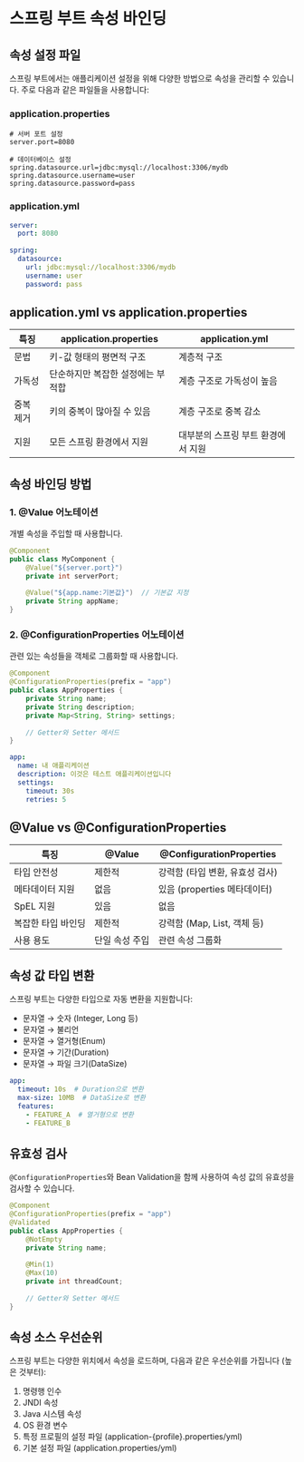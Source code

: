 # 스프링 부트 속성 바인딩

## 속성 설정 파일

스프링 부트에서는 애플리케이션 설정을 위해 다양한 방법으로 속성을 관리할 수 있습니다. 주로 다음과 같은 파일들을 사용합니다:

### application.properties

```properties
# 서버 포트 설정
server.port=8080

# 데이터베이스 설정
spring.datasource.url=jdbc:mysql://localhost:3306/mydb
spring.datasource.username=user
spring.datasource.password=pass
```

### application.yml

```yaml
server:
  port: 8080
  
spring:
  datasource:
    url: jdbc:mysql://localhost:3306/mydb
    username: user
    password: pass
```

## application.yml vs application.properties

| 특징 | application.properties | application.yml |
|------|------------------------|-----------------|
| 문법 | 키-값 형태의 평면적 구조 | 계층적 구조 |
| 가독성 | 단순하지만 복잡한 설정에는 부적합 | 계층 구조로 가독성이 높음 |
| 중복 제거 | 키의 중복이 많아질 수 있음 | 계층 구조로 중복 감소 |
| 지원 | 모든 스프링 환경에서 지원 | 대부분의 스프링 부트 환경에서 지원 |

## 속성 바인딩 방법

### 1. @Value 어노테이션

개별 속성을 주입할 때 사용합니다.

```java
@Component
public class MyComponent {
    @Value("${server.port}")
    private int serverPort;
    
    @Value("${app.name:기본값}")  // 기본값 지정
    private String appName;
}
```

### 2. @ConfigurationProperties 어노테이션

관련 있는 속성들을 객체로 그룹화할 때 사용합니다.

```java
@Component
@ConfigurationProperties(prefix = "app")
public class AppProperties {
    private String name;
    private String description;
    private Map<String, String> settings;
    
    // Getter와 Setter 메서드
}
```

```yaml
app:
  name: 내 애플리케이션
  description: 이것은 테스트 애플리케이션입니다
  settings:
    timeout: 30s
    retries: 5
```

## @Value vs @ConfigurationProperties

| 특징 | @Value | @ConfigurationProperties |
|------|--------|--------------------------|
| 타입 안전성 | 제한적 | 강력함 (타입 변환, 유효성 검사) |
| 메타데이터 지원 | 없음 | 있음 (properties 메타데이터) |
| SpEL 지원 | 있음 | 없음 |
| 복잡한 타입 바인딩 | 제한적 | 강력함 (Map, List, 객체 등) |
| 사용 용도 | 단일 속성 주입 | 관련 속성 그룹화 |

## 속성 값 타입 변환

스프링 부트는 다양한 타입으로 자동 변환을 지원합니다:

- 문자열 → 숫자 (Integer, Long 등)
- 문자열 → 불리언
- 문자열 → 열거형(Enum)
- 문자열 → 기간(Duration)
- 문자열 → 파일 크기(DataSize)

```yaml
app:
  timeout: 10s  # Duration으로 변환
  max-size: 10MB  # DataSize로 변환
  features: 
    - FEATURE_A  # 열거형으로 변환
    - FEATURE_B
```

## 유효성 검사

`@ConfigurationProperties`와 Bean Validation을 함께 사용하여 속성 값의 유효성을 검사할 수 있습니다.

```java
@Component
@ConfigurationProperties(prefix = "app")
@Validated
public class AppProperties {
    @NotEmpty
    private String name;
    
    @Min(1)
    @Max(10)
    private int threadCount;
    
    // Getter와 Setter 메서드
}
```

## 속성 소스 우선순위

스프링 부트는 다양한 위치에서 속성을 로드하며, 다음과 같은 우선순위를 가집니다 (높은 것부터):

1. 명령행 인수
2. JNDI 속성
3. Java 시스템 속성
4. OS 환경 변수
5. 특정 프로필의 설정 파일 (application-{profile}.properties/yml)
6. 기본 설정 파일 (application.properties/yml) 
